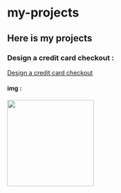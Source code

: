 # my-projects
## Here is my projects

### Design a credit card checkout  :
[Design a credit card checkout](https://hamoking541.github.io/my-projects/Design-a-credit-card-checkout/)

#### img :
<div>
  <img src="https://hamoking541.github.io/my-projects/Design-a-credit-card-checkout/image/Design-a-credit-card-checkout-.jpeg" width="200px">
  </div>
  
